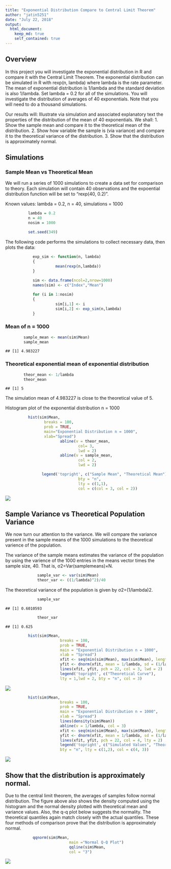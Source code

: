 ```yaml
---
title: "Exponential Distribution Compare to Central Limit Theorem"
author: "jatin5251"
date: "July 22, 2018"
output: 
  html_document:
    keep_md: true
    self_contained: true
---
```



## Overview
In this project you will investigate the exponential distribution in R and compare it with the 
Central Limit Theorem. The exponential distribution can be simulated in R with rexp(n, lambda) 
where lambda is the rate parameter. The mean of exponential distribution is 1/lambda and the 
standard deviation is also 1/lambda. Set lambda = 0.2 for all of the simulations. You will investigate 
the distribution of averages of 40 exponentials. Note that you will need to do a thousand simulations.

Our results will: Illustrate via simulation and associated explanatory text the properties of the distribution of the mean of 40 exponentials. We shall:
       1. Show the sample mean and compare it to the theoretical mean of the distribution.
       2. Show how variable the sample is (via variance) and compare it to the theoretical variance of the distribution.
       3. Show that the distribution is approximately normal.
       
## Simulations

### Sample Mean vs Theoretical Mean
We will run a series of 1000 simulations to create a data set for comparison to theory. Each simulation will contain 40 observations and the expoential distribution function will be set to “rexp(40, 0.2)”.

Known values: lambda = 0.2, n = 40, simulations = 1000

```r
          lambda = 0.2
          n = 40 
          nosim = 1000

          set.seed(349)
```

The following code performs the simulations to collect necessary data, then plots the data:

```r
            exp_sim <- function(n, lambda)
            {
                      mean(rexp(n,lambda))
            }
            
            sim <- data.frame(ncol=2,nrow=1000)
            names(sim) <- c("Index","Mean")

            for (i in 1:nosim)
            {
                      sim[i,1] <- i
                      sim[i,2] <- exp_sim(n,lambda)
            }
```

### Mean of n = 1000

```r
        sample_mean <- mean(sim$Mean)
        sample_mean
```

```
## [1] 4.983227
```

### Theoretical exponential mean of exponential distribution

```r
        theor_mean <- 1/lambda
        theor_mean
```

```
## [1] 5
```

The simulation mean of 4.983227 is close to the theoretical value of 5. 

Histogram plot of the exponential distribution n = 1000

```r
          hist(sim$Mean, 
                 breaks = 100, 
                 prob = TRUE, 
                 main="Exponential Distribution n = 1000", 
                 xlab="Spread")
                        abline(v = theor_mean, 
                                col= 3,
                                lwd = 2)
                        abline(v = sample_mean, 
                                col = 2,
                                lwd = 2)

                legend('topright', c("Sample Mean", "Theoretical Mean"), 
                                bty = "n",       
                                lty = c(1,1), 
                                col = c(col = 3, col = 2))
```

![](Project1_files/figure-html/unnamed-chunk-5-1.png)<!-- -->

## Sample Variance vs Theoretical Population Variance
We now turn our attention to the variance. We will compare the variance present in the sample means of the 1000 simulations to the theoretical varience of the population.

The variance of the sample means estimates the variance of the population by using the varience of the 1000 entries in the means vector times the sample size, 40. That is, σ2=Var(samplemeans)×N.

```r
              sample_var <- var(sim$Mean)
              theor_var <- ((1/lambda)^2)/40
```

The theoretical variance of the population is given by σ2=(1/lambda)2.

```r
              sample_var
```

```
## [1] 0.6010593
```

```r
              theor_var
```

```
## [1] 0.625
```


```r
          hist(sim$Mean, 
                        breaks = 100, 
                        prob = TRUE, 
                        main = "Exponential Distribution n = 1000", 
                        xlab = "Spread")
                        xfit <- seq(min(sim$Mean), max(sim$Mean), length = 100)
                        yfit <- dnorm(xfit, mean = 1/lambda, sd = (1/lambda/sqrt(40)))
                        lines(xfit, yfit, pch = 22, col = 3, lwd = 2)
                        legend('topright', c("Theoretical Curve"), 
                        lty = 1,lwd = 2, bty = "n", col = 3)
```

![](Project1_files/figure-html/unnamed-chunk-8-1.png)<!-- -->



```r
          hist(sim$Mean, 
                        breaks = 100, 
                        prob = TRUE, 
                        main = "Exponential Distribution n = 1000", 
                        xlab = "Spread")
                        lines(density(sim$Mean))
                        abline(v = 1/lambda, col = 3)
                        xfit <- seq(min(sim$Mean), max(sim$Mean), length = 100)
                        yfit <- dnorm(xfit, mean = 1/lambda, sd = (1/lambda/sqrt(40)))
                        lines(xfit, yfit, pch = 22, col = 4, lty = 2)
                        legend('topright', c("Simulated Values", "Theoretical Values"), 
                        bty = "n", lty = c(1,2), col = c(4, 3))
```

![](Project1_files/figure-html/unnamed-chunk-9-1.png)<!-- -->

## Show that the distribution is approximately normal.

Due to the central limit theorem, the averages of samples follow normal distribution. The figure above also shows the density computed using the histogram and the normal density plotted with theoretical mean and variance values. Also, the q-q plot below suggests the normality. The theoretical quantiles again match closely with the actual quantiles. These four methods of comparison prove that the distribution is approximately normal.


```r
            qqnorm(sim$Mean, 
                            main ="Normal Q-Q Plot")
                            qqline(sim$Mean, 
                            col = "3")
```

![](Project1_files/figure-html/unnamed-chunk-10-1.png)<!-- -->
